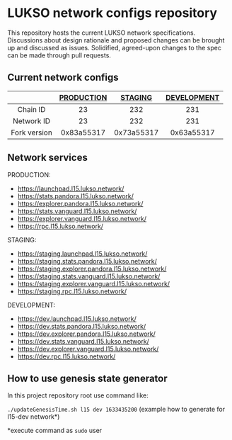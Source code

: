 # LUKSO network configs repository

This repository hosts the current LUKSO network specifications. Discussions about design rationale and proposed changes can be brought up and discussed as issues. Solidified, agreed-upon changes to the spec can be made through pull requests.

## Current network configs

| | [PRODUCTION](l15/prod)  | [STAGING](l15/staging)  | [DEVELOPMENT](l15/dev) |
|:------------:| :------------: |:---------------:| :-----:|
|Chain ID| 23      | 232 | 231 |
|Network ID| 23      | 232        |   231 |
|Fork version| 0x83a55317 | 0x73a55317        |    0x63a55317 |

## Network services

PRODUCTION:
* https://launchpad.l15.lukso.network/
* https://stats.pandora.l15.lukso.network/
* https://explorer.pandora.l15.lukso.network/
* https://stats.vanguard.l15.lukso.network/
* https://explorer.vanguard.l15.lukso.network/
* https://rpc.l15.lukso.network/

STAGING:
* https://staging.launchpad.l15.lukso.network/
* https://staging.stats.pandora.l15.lukso.network/
* https://staging.explorer.pandora.l15.lukso.network/
* https://staging.stats.vanguard.l15.lukso.network/
* https://staging.explorer.vanguard.l15.lukso.network/
* https://staging.rpc.l15.lukso.network/

DEVELOPMENT:
* https://dev.launchpad.l15.lukso.network/
* https://dev.stats.pandora.l15.lukso.network/
* https://dev.explorer.pandora.l15.lukso.network/
* https://dev.stats.vanguard.l15.lukso.network/
* https://dev.explorer.vanguard.l15.lukso.network/
* https://dev.rpc.l15.lukso.network/

## How to use genesis state generator

In this project repository root use command like:

`./updateGenesisTime.sh l15 dev 1633435200` (example how to generate for l15-dev network*)

*execute command as `sudo` user